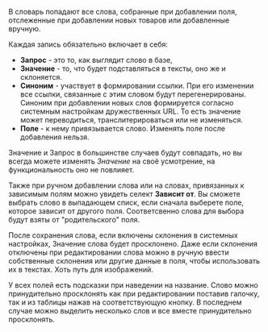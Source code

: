 В словарь попадают все слова, собранные при добавлении поля, отслеженные при добавлении новых товаров или добавленные вручную. 

Каждая запись обязательно включает в себя: 
* **Запрос** - это то, как выглядит слово в базе, 
* **Значение** - то, что будет подставляться в тексты, оно же и склоняется. 
* **Синоним** - участвует в формировании ссылки. При его изменении все ссылки, связанные с этим словом будут перегенерированы. Синоним при добавлении новых слов формируется согласно системным настройкам дружественных URL. То есть значение может переводиться, транслитерироваться или не изменяться.
* **Поле** - к нему привязывается слово. Изменять поле после добавления нельзя.

Значение и Запрос в большинстве случаев будут совпадать, но вы всегда можете изменять *Значение* на своё усмотрение, на функциональность оно не повлияет.

Также при ручном добавлении слова или на словах, привязанных к зависимым полям можно увидеть селект **Зависит от**. Вы сможете выбрать слово в выпадающем списк, если сначала выберете поле, которое зависит от другого поля. Соответсвенно слова для выбора будут взяты от "родительского" поля. 

После сохранения слова, если включены склонения в системных настройках, Значение слова будет просклонено. Даже если склонения отключены при редактировании слова можно в ручную ввести собственные склонения или другие данные в поля, чтобы использовать их в текстах. Хоть путь для изображений. 

У всех полей есть подсказки при наведении на название. Слово можно принудительно просклонять как при редактировании поставив галочку, так и из таблицы нажав на соответствующую кнопку. В последнем случае можно выделить несколько слов и все вместе принудительно просклонять.